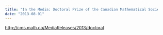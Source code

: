 ```yaml
---
title: "In the Media: Doctoral Prize of the Canadian Mathematical Society"
date: "2013-08-01"
---
```


http://cms.math.ca/MediaReleases/2013/doctoral
